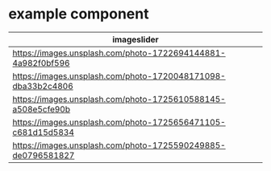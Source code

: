 # example component

| imageslider |
|-------------|
| https://images.unsplash.com/photo-1722694144881-4a982f0bf596 |
| https://images.unsplash.com/photo-1720048171098-dba33b2c4806 |
| https://images.unsplash.com/photo-1725610588145-a508e5cfe90b |
| https://images.unsplash.com/photo-1725656471105-c681d15d5834 |
| https://images.unsplash.com/photo-1725590249885-de0796581827 |